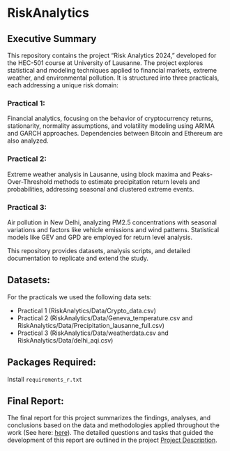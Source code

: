 # RiskAnalytics

## Executive Summary

This repository contains the project “Risk Analytics 2024,” developed for the HEC-501 course at University of Lausanne. The project explores statistical and modeling techniques applied to financial markets, extreme weather, and environmental pollution. It is structured into three practicals, each addressing a unique risk domain:

### Practical 1:
Financial analytics, focusing on the behavior of cryptocurrency returns, stationarity, normality assumptions, and volatility modeling using ARIMA and GARCH approaches. Dependencies between Bitcoin and Ethereum are also analyzed.

### Practical 2: 
Extreme weather analysis in Lausanne, using block maxima and Peaks-Over-Threshold methods to estimate precipitation return levels and probabilities, addressing seasonal and clustered extreme events.

### Practical 3: 
Air pollution in New Delhi, analyzing PM2.5 concentrations with seasonal variations and factors like vehicle emissions and wind patterns. Statistical models like GEV and GPD are employed for return level analysis.

This repository provides datasets, analysis scripts, and detailed documentation to replicate and extend the study.

## Datasets:

For the practicals we used the following data sets:

- Practical 1 (RiskAnalytics/Data/Crypto_data.csv)
- Practical 2 (RiskAnalytics/Data/Geneva_temperature.csv and RiskAnalytics/Data/Precipitation_lausanne_full.csv)
- Practical 3 (RiskAnalytics/Data/weatherdata.csv and RiskAnalytics/Data/delhi_aqi.csv)


## Packages Required:

Install `requirements_r.txt`


## Final Report:

The final report for this project summarizes the findings, analyses, and conclusions based on the data and methodologies applied throughout the work (See here: [here](https://github.com/username/RiskAnalytics/blob/main/Final_Report.pdf)). The detailed questions and tasks that guided the development of this report are outlined in the project [Project Description](https://github.com/username/RiskAnalytics/blob/main/Descriptions/Practica2.pdf).


